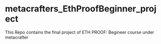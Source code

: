 # metacrafters_EthProofBeginner_project
This Repo contains the final project of ETH PROOF: Begineer course under metacrafter
